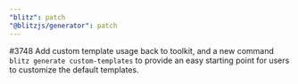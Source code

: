 ```yaml
---
"blitz": patch
"@blitzjs/generator": patch
---
```


#3748 Add custom template usage back to toolkit, and a new command `blitz generate custom-templates` to provide an easy starting point for users to customize the default templates.
